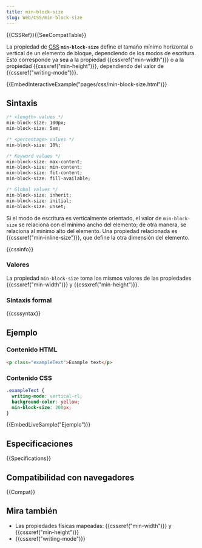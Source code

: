 ```yaml
---
title: min-block-size
slug: Web/CSS/min-block-size
---
```


{{CSSRef}}{{SeeCompatTable}}

La propiedad de [CSS](/es/docs/Web/CSS) **`min-block-size`** define el tamaño mínimo horizontal o vertical de un elemento de bloque, dependiendo de los modos de escritura. Esto corresponde ya sea a la propiedad {{cssxref("min-width")}} o a la propiedad {{cssxref("min-height")}}, dependiendo del valor de {{cssxref("writing-mode")}}.

{{EmbedInteractiveExample("pages/css/min-block-size.html")}}

## Sintaxis

```css
/* <length> values */
min-block-size: 100px;
min-block-size: 5em;

/* <percentage> values */
min-block-size: 10%;

/* Keyword values */
min-block-size: max-content;
min-block-size: min-content;
min-block-size: fit-content;
min-block-size: fill-available;

/* Global values */
min-block-size: inherit;
min-block-size: initial;
min-block-size: unset;
```

Si el modo de escritura es verticalmente orientado, el valor de `min-block-size` se relaciona con el mínimo ancho del elemento; de otra manera, se relaciona al mínimo alto del elemento. Una propiedad relacionada es {{cssxref("min-inline-size")}}, que define la otra dimensión del elemento.

{{cssinfo}}

### Valores

La propiedad `min-block-size` toma los mismos valores de las propiedades {{cssxref("min-width")}} y {{cssxref("min-height")}}.

### Sintaxis formal

{{csssyntax}}

## Ejemplo

### Contenido HTML

```html
<p class="exampleText">Example text</p>
```

### Contenido CSS

```css
.exampleText {
  writing-mode: vertical-rl;
  background-color: yellow;
  min-block-size: 200px;
}
```

{{EmbedLiveSample("Ejemplo")}}

## Especificaciones

{{Specifications}}

## Compatibilidad con navegadores

{{Compat}}

## Mira también

- Las propiedades físicas mapeadas: {{cssxref("min-width")}} y {{cssxref("min-height")}}
- {{cssxref("writing-mode")}}
